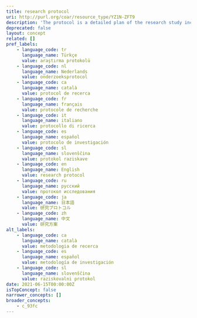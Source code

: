 ```yaml
---
title: research protocol
uri: http://purl.org/coar/resource_type/YZ1N-ZFT9
description: 'The protocol is a detailed plan of the research study including a project summary, project description covering the rationale, objectives, methodology, data management and analysis, ethical considerations, gender issues and references. [Source: Adapted from https://www.who.int/publications/i/item/a-practical-guide-for-health-researchers]'
deprecated: false
layout: concept
related: []
pref_labels:
    - language_code: tr
      language_name: Türkçe
      value: araştırma protokolü
    - language_code: nl
      language_name: Nederlands
      value: onderzoeksprotocol
    - language_code: ca
      language_name: català
      value: protocol de recerca
    - language_code: fr
      language_name: français
      value: protocole de recherche
    - language_code: it
      language_name: italiano
      value: protocollo di ricerca
    - language_code: es
      language_name: español
      value: protocolo de investigación
    - language_code: sl
      language_name: slovenščina
      value: protokol raziskave
    - language_code: en
      language_name: English
      value: research protocol
    - language_code: ru
      language_name: русский
      value: протокол исследования
    - language_code: ja
      language_name: 日本語
      value: 研究プロトコル
    - language_code: zh
      language_name: 中文
      value: 研究方案
alt_labels:
    - language_code: ca
      language_name: català
      value: metodologia de recerca
    - language_code: es
      language_name: español
      value: metodología de investigación
    - language_code: sl
      language_name: slovenščina
      value: raziskovalni protokol
date: 2021-06-15T00:00:00Z
isTopConcept: false
narrower_concepts: []
broader_concepts:
    - c_93fc
---
```


